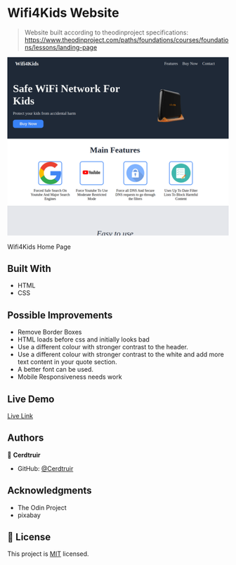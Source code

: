 # Wifi4Kids Website

> Website built according to theodinproject specifications: https://www.theodinproject.com/paths/foundations/courses/foundations/lessons/landing-page

![screenshot](./screenshot.png)

Wifi4Kids Home Page

## Built With

- HTML
- CSS

## Possible Improvements

- Remove Border Boxes
- HTML loads before css and initially looks bad
- Use a different colour with stronger contrast to the header.
- Use a different colour with stronger contrast to the white and add more text content in your quote section.
- A better font can be used.
- Mobile Responsiveness needs work

## Live Demo

[Live Link](https://cerdtruir.github.io/WiFi4Kids/)

## Authors

👤 **Cerdtruir**

- GitHub: [@Cerdtruir](https://github.com/Cerdtruir)

## Acknowledgments

- The Odin Project
- pixabay

## 📝 License

This project is [MIT](./MIT.md) licensed.
